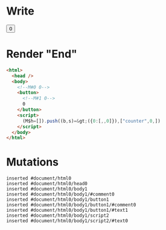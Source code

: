 # Write
  <body><!M#0 0><button><!M#1 0>0</button></body><script>(M$h=[]).push((b,s)=>({0:[,,0]}),["counter",0,])</script>


# Render "End"
```html
<html>
  <head />
  <body>
    <!--M#0 0-->
    <button>
      <!--M#1 0-->
      0
    </button>
    <script>
      (M$h=[]).push((b,s)=&gt;({0:[,,0]}),["counter",0,])
    </script>
  </body>
</html>
```

# Mutations
```
inserted #document/html0
inserted #document/html0/head0
inserted #document/html0/body1
inserted #document/html0/body1/#comment0
inserted #document/html0/body1/button1
inserted #document/html0/body1/button1/#comment0
inserted #document/html0/body1/button1/#text1
inserted #document/html0/body1/script2
inserted #document/html0/body1/script2/#text0
```